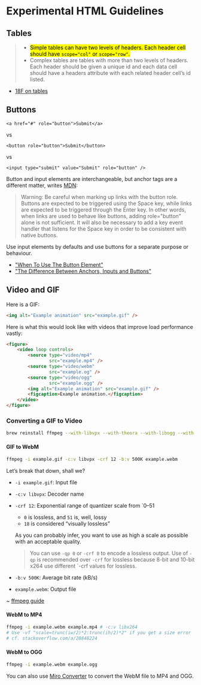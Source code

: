 Experimental HTML Guidelines
============================

Tables
------
> * <mark>Simple tables can have two levels of headers. Each header cell should have `scope="col"` or `scope="row"`.</mark>
> * Complex tables are tables with more than two levels of headers. Each header should be given a unique id and each data cell should have a headers attribute with each related header cell’s id listed.

- [18F on tables][]

Buttons
-------
`<a href="#" role="button">Submit</a>`

vs

`<button role="button">Submit</button>`

vs

`<input type="submit" value="Submit" role="button" />`

Button and input elements are interchangeable, but anchor tags are a different matter, writes [MDN][]:

> Warning: Be careful when marking up links with the button role. Buttons are expected to be triggered using the Space key, while links are expected to be triggered through the Enter key. In other words, when links are used to behave like buttons, adding role="button" alone is not sufficient. It will also be necessary to add a key event handler that listens for the Space key in order to be consistent with native buttons.

Use input elements by defaults and use buttons for a separate purpose or behaviour.

* ["When To Use The Button Element"][csstricks-buttons]
* ["The Difference Between Anchors, Inputs and Buttons"][davidwalsh-buttons]

Video and GIF
-------------

Here is a GIF:

```html
<img alt="Example animation" src="example.gif" />
```

Here is what this would look like with videos that improve load performance vastly:

```html
<figure>
    <video loop controls>
        <source type="video/mp4"
                src="example.mp4" />
        <source type="video/webm"
                src="example.og" />
        <source type="video/ogg"
                src="example.ogg" />
        <img alt="Example animation" src="example.gif" />
        <figcaption>Example animation.</figcaption>
    </video>
</figure>
```

### Converting a GIF to Video ###

```sh
brew reinstall ffmpeg --with-libvpx --with-theora --with-libogg --with-libvorbis
```

#### GIF to WebM ####

```sh
ffmpeg -i example.gif -c:v libvpx -crf 12 -b:v 500K example.webm
```

Let’s break that down, shall we?

* `-i example.gif`: Input file
* `-c:v libvpx`: Decoder name
* `-crf 12`: Exponential range of quantizer scale from `0–51
    - `0` is lossless, and `51` is, well, lossy
    - `18` is considered “visually lossless”

    As you can probably infer, you want to use as high a scale as possible with an acceptable quality.

    > You can use `-qp 0` or `-crf 0` to encode a lossless output. Use of `-qp` is recommended over `-crf` for lossless because 8-bit and 10-bit x264 use different `-crf values for lossless.
* `-b:v 500K`: Average bit rate (kB/s)
* `example.webm`: Output file

~ [ffmpeg guide][]

#### WebM to MP4 ####

```sh
ffmpeg -i example.webm example.mp4 # -c:v libx264
# Use -vf "scale=trunc(iw/2)*2:trunc(ih/2)*2" if you get a size error
# cf. stackoverflow.com/a/20848224
```

#### WebM to OGG ####

```sh
ffmpeg -i example.webm example.ogg
```

You can also use [Miro Converter][] to convert the WebM file to MP4 and OGG.


[18F on tables]: https://playbook.cio.gov/designstandards/tables/
[mdn]: https://developer.mozilla.org/en-US/docs/Web/Accessibility/ARIA/ARIA_Techniques/Using_the_button_role
[csstricks-buttons]: https://css-tricks.com/use-button-element
[davidwalsh-buttons]: http://davidwalsh.name/html5-buttons
[ffmpeg guide]: https://trac.ffmpeg.org/wiki/Encode/H.264
[Miro Converter]: http://www.mirovideoconverter.com
